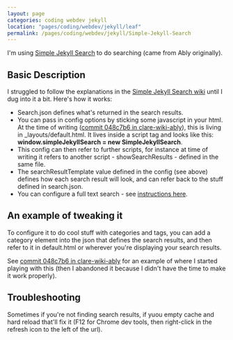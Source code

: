 ```yaml
---
layout: page
categories: coding webdev jekyll 
location: "pages/coding/webdev/jekyll/leaf"
permalink: /pages/coding/webdev/jekyll/Simple-Jekyll-Search
---
```


I'm using [Simple Jekyll Search](https://github.com/christian-fei/Simple-Jekyll-Search) to do searching (came from Ably originally). 

## Basic Description

I struggled to follow the explanations in the [Simple Jekyll Search wiki](https://github.com/christian-fei/Simple-Jekyll-Search/wiki) until I dug into it a bit. Here's how it works:

* Search.json defines what's returned in the search results.
* You can pass in config options by sticking some javascript in your html. At the time of writing ([commit 048c7b6 in clare-wiki-ably](https://github.com/claresudbery/clare-wiki-ably/commit/048c7b6f110b3225a107cafc76702bbe8fc8219e)), this is living in _layouts/default.html. It lives inside a script tag and looks like this: **window.simpleJekyllSearch = new SimpleJekyllSearch**.
* This config can then refer to further scripts, for instance at time of writing it refers to another script - showSearchResults - defined in the same file.
* The searchResultTemplate value defined in the config (see above) defines how each search result will look, and can refer back to the stuff defined in search.json.
* You can configure a full text search - see [instructions here](https://github.com/christian-fei/Simple-Jekyll-Search).

## An example of tweaking it

To configure it to do cool stuff with categories and tags, you can add a category element into the json that defines the search results, and then refer to it in default.html or wherever you're displaying your search results.

See [commit 048c7b6 in clare-wiki-ably](https://github.com/claresudbery/clare-wiki-ably/commit/048c7b6f110b3225a107cafc76702bbe8fc8219e) for an example of where I started playing with this (then I abandoned it because I didn't have the time to make it work properly).

## Troubleshooting

Sometimes if you're not finding search results, if yuou empty cache and hard reload that'll fix it (F12 for Chrome dev tools, then right-click in the refresh icon to the left of the url).